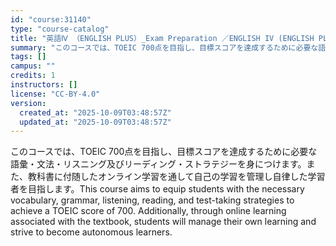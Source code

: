 ```yaml
---
id: "course:31140"
type: "course-catalog"
title: "英語Ⅳ （ENGLISH PLUS）_Exam Preparation ／ENGLISH IV (ENGLISH PLUS)"
summary: "このコースでは、TOEIC 700点を目指し、目標スコアを達成するために必要な語彙・文法・リスニング及びリーディング・ストラテジーを身につけます。また、教科書に付随したオンライン学習を通して自己の学習を管理し自律した学習者を目指します。Th…"
tags: []
campus: ""
credits: 1
instructors: []
license: "CC-BY-4.0"
version:
  created_at: "2025-10-09T03:48:57Z"
  updated_at: "2025-10-09T03:48:57Z"
---
```

このコースでは、TOEIC 700点を目指し、目標スコアを達成するために必要な語彙・文法・リスニング及びリーディング・ストラテジーを身につけます。また、教科書に付随したオンライン学習を通して自己の学習を管理し自律した学習者を目指します。This course aims to equip students with the necessary vocabulary, grammar, listening, reading, and test-taking strategies to achieve a TOEIC score of 700. Additionally, through online learning associated with the textbook, students will manage their own learning and strive to become autonomous learners.
